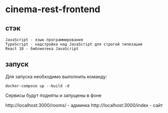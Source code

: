 # cinema-rest-frontend

## стэк

    JavaScript - язык программирования
    TypeScript - надстройка над JavaScript для строгой типизации
    React 18 - библиотека JavaScript


## запуск

Для запуска необходимо выполнить команду:

    docker-compose up --build -d

Сервисы будут подняты и запущены в фоне

http://localhost:3000/rooms/ - админка
http://localhost:3000/index - сайт

